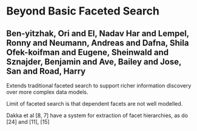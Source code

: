 # Beyond Basic Faceted Search
## Ben-yitzhak, Ori and El, Nadav Har and Lempel, Ronny and Neumann, Andreas and Dafna, Shila Ofek-koifman and Eugene, Sheinwald and Sznajder, Benjamin and Ave, Bailey and Jose, San and Road, Harry

Extends traditional faceted search to support richer information discovery over more complex data models.
        
Limit of faceted search is that dependent facets are not well modelled.
        
Dakka et al [8, 7] have a system for extraction of facet hierarchies, as do [24] and [11], [15]
